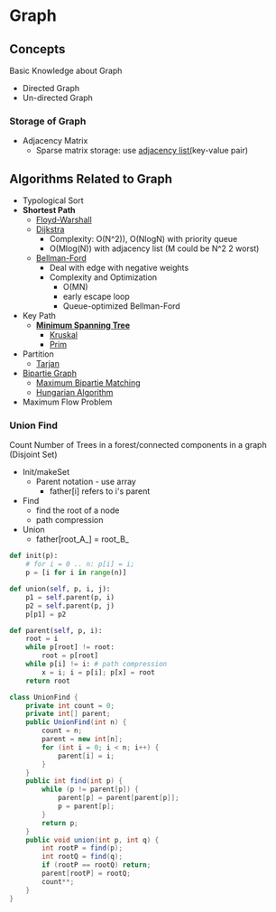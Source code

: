 # Graph

## Concepts

Basic Knowledge about Graph

- Directed Graph
- Un-directed Graph

### Storage of Graph

- Adjacency Matrix
  - Sparse matrix storage: use [adjacency list\(](https://en.wikipedia.org/wiki/Adjacency_list)key-value pair\)

## Algorithms Related to Graph

- Typological Sort
- **Shortest Path**
  - [Floyd-Warshall](https://en.wikipedia.org/wiki/Floyd–Warshall_algorithm)
  - [Dijkstra](https://en.wikipedia.org/wiki/Dijkstra's_algorithm)
    - Complexity: O\(N^2\)\), O\(NlogN\) with priority queue
    - O\(Mlog\(N\)\) with adjacency list \(M could be N^2 2 worst\)
  - [Bellman-Ford](https://en.wikipedia.org/wiki/Bellman–Ford_algorithm)
    - Deal with edge with negative weights
    - Complexity and Optimization
      - O\(MN\)
      - early escape loop
      - Queue-optimized Bellman-Ford
- Key Path
  - [**Minimum Spanning Tree**](https://en.wikipedia.org/wiki/Minimum_spanning_tree)
    - [Kruskal](https://en.wikipedia.org/wiki/Kruskal%27s_algorithm)
    - [Prim](https://en.wikipedia.org/wiki/Prim%27s_algorithm)
- Partition
  - [Tarjan](https://en.wikipedia.org/wiki/Tarjan%27s_strongly_connected_components_algorithm)
- [Bipartie Graph](https://en.wikipedia.org/wiki/Bipartite_graph)
  - [Maximum Bipartie Matching](https://www.geeksforgeeks.org/maximum-bipartite-matching/)
  - [Hungarian Algorithm](https://en.wikipedia.org/wiki/Hungarian_algorithm)
- Maximum Flow Problem

### Union Find

Count Number of Trees in a forest/connected components in a graph \(Disjoint Set\)

- Init/makeSet
  - Parent notation - use array
    - father\[i\] refers to i's parent
- Find 
  - find the root of a node
  - path compression
- Union
  - father\[root\_A_\] = root\_B_

```py
def init(p): 
    # for i = 0 .. n: p[i] = i; 
    p = [i for i in range(n)] 

def union(self, p, i, j): 
    p1 = self.parent(p, i) 
    p2 = self.parent(p, j) 
    p[p1] = p2 

def parent(self, p, i): 
    root = i 
    while p[root] != root: 
        root = p[root] 
    while p[i] != i: # path compression
        x = i; i = p[i]; p[x] = root 
    return root
```

```java
class UnionFind { 
    private int count = 0; 
    private int[] parent; 
    public UnionFind(int n) { 
        count = n; 
        parent = new int[n]; 
        for (int i = 0; i < n; i++) { 
            parent[i] = i;
        }
    } 
    public int find(int p) { 
        while (p != parent[p]) { 
            parent[p] = parent[parent[p]]; 
            p = parent[p]; 
        }
        return p; 
    }
    public void union(int p, int q) { 
        int rootP = find(p); 
        int rootQ = find(q); 
        if (rootP == rootQ) return;
        parent[rootP] = rootQ;
        count**;
    }
}
```